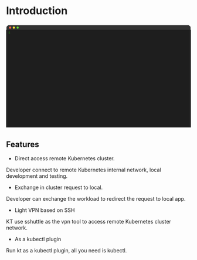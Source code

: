 # Introduction

![](_media/demo-1.gif)

## Features

* Direct access remote Kubernetes cluster.

Developer connect to remote Kubernetes internal network, local development and testing.

* Exchange in cluster request to local.

Developer can exchange the workload to redirect the request to local app.

* Light VPN based on SSH

KT use sshuttle as the vpn tool to access remote Kubernetes cluster network.

* As a kubectl plugin

Run kt as a kubectl plugin, all you need is kubectl.